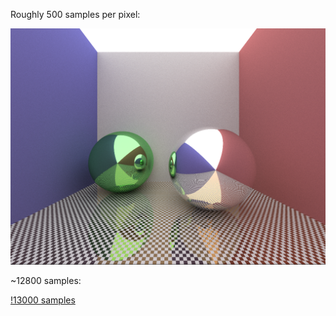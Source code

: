 Roughly 500 samples per pixel:

![500 samples](500.png)

~12800 samples:

[!13000 samples](13000.png)
